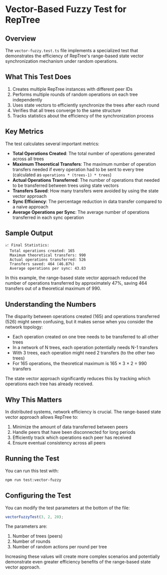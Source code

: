 # Vector-Based Fuzzy Test for RepTree

## Overview

The `vector-fuzzy.test.ts` file implements a specialized test that demonstrates the efficiency of RepTree's range-based state vector synchronization mechanism under random operations.

## What This Test Does

1. Creates multiple RepTree instances with different peer IDs
2. Performs multiple rounds of random operations on each tree independently
3. Uses state vectors to efficiently synchronize the trees after each round
4. Verifies that all trees converge to the same structure
5. Tracks statistics about the efficiency of the synchronization process

## Key Metrics

The test calculates several important metrics:

- **Total Operations Created**: The total number of operations generated across all trees
- **Maximum Theoretical Transfers**: The maximum number of operation transfers needed if every operation had to be sent to every tree (calculated as `operations * (trees-1) * trees`)
- **Actual Operations Transferred**: The number of operations that needed to be transferred between trees using state vectors
- **Transfers Saved**: How many transfers were avoided by using the state vector approach
- **Sync Efficiency**: The percentage reduction in data transfer compared to a naive approach
- **Average Operations per Sync**: The average number of operations transferred in each sync operation

## Sample Output

```
📈 Final Statistics:
  Total operations created: 165
  Maximum theoretical transfers: 990
  Actual operations transferred: 526
  Transfers saved: 464 (46.87%)
  Average operations per sync: 43.83
```

In this example, the range-based state vector approach reduced the number of operations transferred by approximately 47%, saving 464 transfers out of a theoretical maximum of 990.

## Understanding the Numbers

The disparity between operations created (165) and operations transferred (526) might seem confusing, but it makes sense when you consider the network topology:

- Each operation created on one tree needs to be transferred to all other trees
- In a network of N trees, each operation potentially needs N-1 transfers
- With 3 trees, each operation might need 2 transfers (to the other two trees)
- For 165 operations, the theoretical maximum is 165 × 3 × 2 = 990 transfers

The state vector approach significantly reduces this by tracking which operations each tree has already received.

## Why This Matters

In distributed systems, network efficiency is crucial. The range-based state vector approach allows RepTree to:

1. Minimize the amount of data transferred between peers
2. Handle peers that have been disconnected for long periods
3. Efficiently track which operations each peer has received
4. Ensure eventual consistency across all peers

## Running the Test

You can run this test with:

```bash
npm run test:vector-fuzzy
```

## Configuring the Test

You can modify the test parameters at the bottom of the file:

```typescript
vectorFuzzyTest(3, 2, 20);
```

The parameters are:
1. Number of trees (peers)
2. Number of rounds
3. Number of random actions per round per tree

Increasing these values will create more complex scenarios and potentially demonstrate even greater efficiency benefits of the range-based state vector approach. 